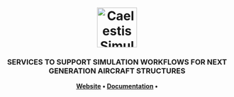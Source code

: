 <h1 align="center">  
    <img src="https://github.com/CAELESTIS-Project-EU/Simulations_Service/tree/main/docs/source/logos/CaelestisLog.png" alt="Caelestis Simulations Service" height="90px">    
</h1>
<h3 align="center">SERVICES TO SUPPORT SIMULATION WORKFLOWS FOR NEXT GENERATION AIRCRAFT STRUCTURES</h3>
<p align="center"><b>
    <a href="https://www.caelestis-project.eu/">Website</a> •  
    <a href="https://caelestis-project-eu-simulations-service.readthedocs.io/en/latest/">Documentation</a> •
</b></p>
